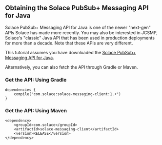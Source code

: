 
## Obtaining the Solace PubSub+ Messaging API for Java

Solace PubSub+ Messaging API for Java is one of the newer "next-gen" APIs Solace has made more recently.
You may also be interested in JCSMP, Solace's "classic" Java API that has been used in production deployments for more than a decade.
Note that these APIs are very different.

This tutorial assumes you have downloaded the [Solace PubSub+ Messaging API for Java](https://solace.com/downloads). 

Alternatively, you can also fetch the API through Gradle or Maven.

### Get the API: Using Gradle

```
dependencies {
    compile("com.solace:solace-messaging-client:1.+")
}
```

### Get the API: Using Maven

```
<dependency>
    <groupId>com.solace</groupId>
    <artifactId>solace-messaging-client</artifactId>
    <version>RELEASE</version>
</dependency>
```
